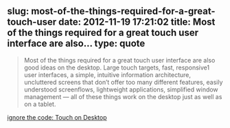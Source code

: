 slug: most-of-the-things-required-for-a-great-touch-user
date: 2012-11-19 17:21:02
title: Most of the things required for a great touch user interface are also...
type: quote
---

> Most of the things required for a great touch user interface are also good ideas on the desktop. Large touch targets, fast, responsive1 user interfaces, a simple, intuitive information architecture, uncluttered screens that don’t offer too many different features, easily understood screenflows, lightweight applications, simplified window management — all of these things work on the desktop just as well as on a tablet.

[ignore the code: Touch on Desktop](http://ignorethecode.net/blog/2012/11/18/touch_on_desktop/)
